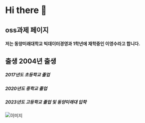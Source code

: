 # Hi there 👋

## oss과제 페이지

#### 저는 동양미래대학교 빅데이터경영과 1학년에 재학중인 이영수라고 합니다.

## 출생 2004년 출생
##### 2017년도 초등학교 졸업
##### 2020년도 중학교 졸업
##### 2023년도 고등학교 졸업 및 동양미래대 입학
![이미지](https://www.google.com/imgres?imgurl=https%3A%2F%2Fblogthumb.pstatic.net%2FMjAxOTEwMTBfMzgg%2FMDAxNTcwNzAzNTcyMzkw.YcM2MWILFtG07VaW6eO-UsOAUVH-lFgZonSssgmPe6Qg.OSeGAWJ3ivsA-GvpOyP7NfS9JfIAgyP0a_nLkB2skXMg.PNG.idea_imc%2Fimage.png%3Ftype%3Dw2&tbnid=R1r8iiOgP8umuM&vet=12ahUKEwiepdr5ofyCAxWAg68BHfszDh8QMygPegQIARBk..i&imgrefurl=http%3A%2F%2Fblog.naver.com%2Fidea_imc%2F221674024759&docid=PWV-ZMvvxZJMfM&w=567&h=549&q=%EB%8F%99%EC%96%91%EB%AF%B8%EB%9E%98%EB%8C%80&hl=ko&ved=2ahUKEwiepdr5ofyCAxWAg68BHfszDh8QMygPegQIARBk)
